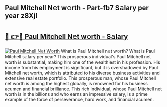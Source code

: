 ## Paul Mitchell N𝚎t w𝚘rth - Part-fb7 S𝚊lary per year z8XjI

# <h2><a href="http://gc418at.nevu.top/?p=Paul+Mitchell">🔗 👉🔴 Paul Mitchell N𝚎t w𝚘rth - S𝚊lary</a></h2>

[![Paul Mitchell N𝚎t W𝚘rth](https://i.imgur.com/Oavwk0R.jpeg)](http://gc418at.nevu.top/?p=Paul+Mitchell)
What is Paul Mitchell n𝚎t w𝚘rth? What is Paul Mitchell s𝚊lary per year?
This prosperous individual's Paul Mitchell net worth is substantial, making him one of the wealthiest in his profession. His income from his employment is significant, but it is overshadowed by Paul Mitchell net worth, which is attributed to his diverse business activities and extensive real estate portfolio. This prosperous man, whose Paul Mitchell net worth is among the highest globally, is renowned for his business acumen and financial brilliance. This rich individual, whose Paul Mitchell net worth is in the billions and who earns an impressive salary, is a prime example of the force of perseverance, hard work, and financial acumen.
